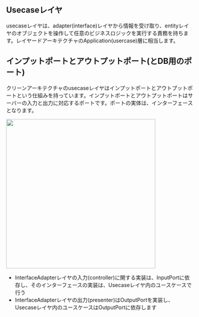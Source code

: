 ## Usecaseレイヤ

usecaseレイヤは、adapter(interface)レイヤから情報を受け取り、entityレイヤのオブジェクトを操作して任意のビジネスロジックを実行する責務を持ちます。レイヤードアーキテクチャのApplication(usercase)層に相当します。

## インプットポートとアウトプットポート(とDB用のポート)
クリーンアーキテクチャのusecaseレイヤはインプットポートとアウトプットポートという仕組みを持っています。インプットポートとアウトプットポートはサーバーの入力と出力に対応するポートです。ポートの実体は、インターフェースとなります。

<img src="https://github.com/tusmasoma/clean-architecture-campfinder/assets/104899572/17cf917a-2887-4337-b069-1adbf3a3ed70" width="400px" height="400px">

- InterfaceAdapterレイヤの入力(controller)に関する実装は、InputPortに依存し、そのインターフェースの実装は、Usecaseレイヤ内のユースケースで行う
- InterfaceAdapterレイヤの出力(presenter)はOutputPortを実装し、Usecaseレイヤ内のユースケースはOutputPortに依存します
